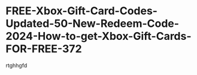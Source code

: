 # FREE-Xbox-Gift-Card-Codes-Updated-50-New-Redeem-Code-2024-How-to-get-Xbox-Gift-Cards-FOR-FREE-372
rtghhgfd
